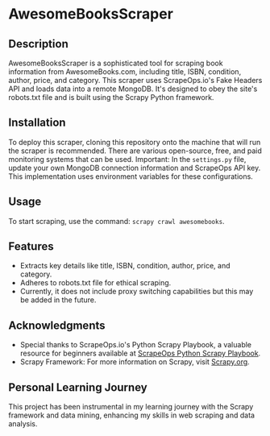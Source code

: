 # AwesomeBooksScraper

## Description
AwesomeBooksScraper is a sophisticated tool for scraping book information from AwesomeBooks.com, including title, ISBN, condition, author, price, and category. This scraper uses ScrapeOps.io's Fake Headers API and loads data into a remote MongoDB. It's designed to obey the site's robots.txt file and is built using the Scrapy Python framework.

## Installation
To deploy this scraper, cloning this repository onto the machine that will run the scraper is recommended. There are various open-source, free, and paid monitoring systems that can be used. Important: In the `settings.py` file, update your own MongoDB connection information and ScrapeOps API key. This implementation uses environment variables for these configurations.

## Usage
To start scraping, use the command: `scrapy crawl awesomebooks`.

## Features
- Extracts key details like title, ISBN, condition, author, price, and category.
- Adheres to robots.txt file for ethical scraping.
- Currently, it does not include proxy switching capabilities but this may be added in the future.

## Acknowledgments
- Special thanks to ScrapeOps.io's Python Scrapy Playbook, a valuable resource for beginners available at [ScrapeOps Python Scrapy Playbook](https://scrapeops.io/python-scrapy-playbook/).
- Scrapy Framework: For more information on Scrapy, visit [Scrapy.org](https://scrapy.org).

## Personal Learning Journey
This project has been instrumental in my learning journey with the Scrapy framework and data mining, enhancing my skills in web scraping and data analysis.
